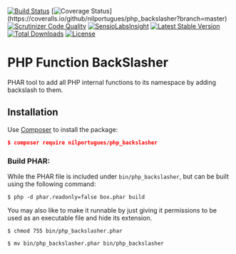 [![Build Status](https://travis-ci.org/nilportugues/php_backslasher.svg)](https://travis-ci.org/nilportugues/php_backslasher)
[![Coverage Status](https://coveralls.io/repos/nilportugues/php_backslasher/badge.svg?branch=master&service=github?)](https://coveralls.io/github/nilportugues/php_backslasher?branch=master)
[![Scrutinizer Code Quality](https://scrutinizer-ci.com/g/nilportugues/php_backslasher/badges/quality-score.png?b=master)](https://scrutinizer-ci.com/g/nilportugues/php_backslasher/?branch=master) [![SensioLabsInsight](https://insight.sensiolabs.com/projects/809a5ba0-e7a0-4d05-8533-e94fa0bd8b9a/mini.png)](https://insight.sensiolabs.com/projects/809a5ba0-e7a0-4d05-8533-e94fa0bd8b9a) [![Latest Stable Version](https://poser.pugx.org/nilportugues/php_backslasher/v/stable)](https://packagist.org/packages/nilportugues/php_backslasher) [![Total Downloads](https://poser.pugx.org/nilportugues/php_backslasher/downloads)](https://packagist.org/packages/nilportugues/php_backslasher) [![License](https://poser.pugx.org/nilportugues/php_backslasher/license)](https://packagist.org/packages/nilportugues/php_backslasher)

# PHP Function BackSlasher

PHAR tool to add all PHP internal functions to its namespace by adding backslash to them.

## Installation

Use [Composer](https://getcomposer.org) to install the package:

```json
$ composer require nilportugues/php_backslasher
```


### Build PHAR:

While the PHAR file is included under `bin/php_backslasher`, but can be built using the following command:

```
$ php -d phar.readonly=false box.phar build
```

You may also like to make it runnable by just giving it permissions to be used as an executable file and hide its extension.

```
$ chmod 755 bin/php_backslasher.phar

$ mv bin/php_backslasher.phar bin/php_backslasher
```
